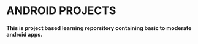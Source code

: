 # ANDROID PROJECTS 

#### This is project based learning reporsitory containing basic to moderate android apps. 
